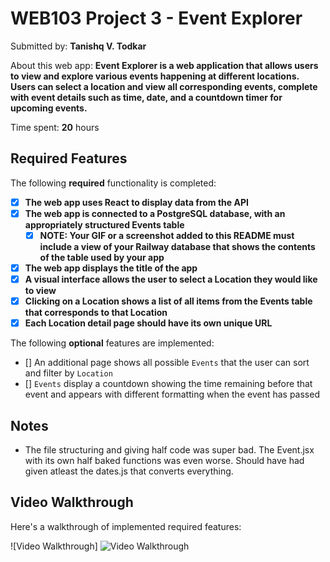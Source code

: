 # WEB103 Project 3 - **Event Explorer**

Submitted by: **Tanishq V. Todkar**

About this web app: **Event Explorer is a web application that allows users to view and explore various events happening at different locations. Users can select a location and view all corresponding events, complete with event details such as time, date, and a countdown timer for upcoming events.**

Time spent: **20** hours

## Required Features

The following **required** functionality is completed:

- [x] **The web app uses React to display data from the API**
- [x] **The web app is connected to a PostgreSQL database, with an appropriately structured Events table**
  - [x] **NOTE: Your GIF or a screenshot added to this README must include a view of your Railway database that shows the contents of the table used by your app**
- [x] **The web app displays the title of the app**
- [x] **A visual interface allows the user to select a Location they would like to view**
- [x] **Clicking on a Location shows a list of all items from the Events table that corresponds to that Location**
- [x] **Each Location detail page should have its own unique URL**

The following **optional** features are implemented:

- [] An additional page shows all possible `Events` that the user can sort and filter by `Location`
- [] `Events` display a countdown showing the time remaining before that event and appears with different formatting when the event has passed

## Notes
- The file structuring and giving half code was super bad. The Event.jsx with its own half baked functions was even worse. Should have had given atleast the dates.js that converts everything.

## Video Walkthrough

Here's a walkthrough of implemented required features:

![Video Walkthrough] <img src="client\src\assets\UnityGridPlaza-GoogleChrome2024-10-1122-11-41-ezgif.com-video-to-gif-converter.gif" title='Video Walkthrough' width='' alt='Video Walkthrough' />

<!-- Replace this with whatever GIF tool you used